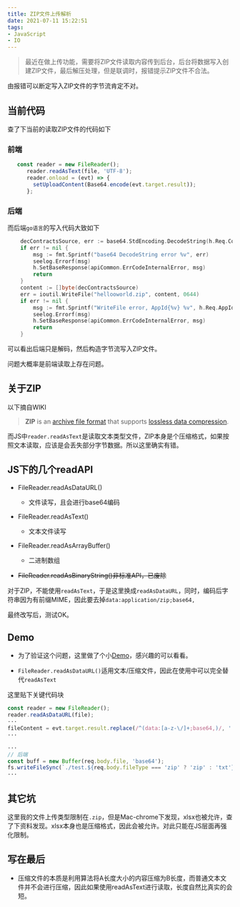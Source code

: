 ```yaml
---
title: ZIP文件上传解析
date: 2021-07-11 15:22:51
tags:
- JavaScript
- IO
---
```


> 最近在做上传功能，需要将ZIP文件读取内容传到后台，后台将数据写入创建ZIP文件，最后解压处理，但是联调时，报错提示ZIP文件不合法。

由报错可以断定写入ZIP文件的字节流肯定不对。



## 当前代码

查了下当前的读取ZIP文件的代码如下

### 前端

```javascript
   const reader = new FileReader();
      reader.readAsText(file, 'UTF-8'); 
      reader.onload = (evt) => {
        setUploadContent(Base64.encode(evt.target.result));
      };
```

### 后端

而后端`go语言`的写入代码大致如下

```go
	decContractsSource, err := base64.StdEncoding.DecodeString(h.Req.ContractsSourceBase64)
	if err != nil {
		msg := fmt.Sprintf("base64 DecodeString error %v", err)
		seelog.Errorf(msg)
		h.SetBaseResponse(apiCommon.ErrCodeInternalError, msg)
		return
	}
	content := []byte(decContractsSource)
	err = ioutil.WriteFile("hellooworld.zip", content, 0644)
	if err != nil {
		msg := fmt.Sprintf("WriteFile error, AppId{%v} %v", h.Req.AppId, err)
		seelog.Errorf(msg)
		h.SetBaseResponse(apiCommon.ErrCodeInternalError, msg)
		return
	}
```

可以看出后端只是解码，然后构造字节流写入ZIP文件。



问题大概率是前端读取上存在问题。



## 关于ZIP

以下摘自WIKI

> **ZIP** is an [archive file format](https://en.wikipedia.org/wiki/Archive_file_format) that supports [lossless data compression](https://en.wikipedia.org/wiki/Lossless_compression). 

而JS中`reader.readAsText`是读取文本类型文件，ZIP本身是个压缩格式，如果按照文本读取，应该是会丢失部分字节数据。所以这里确实有错。



## JS下的几个readAPI

- FileReader.readAsDataURL()
  - 文件读写，且会进行base64编码
- FileReader.readAsText()
  - 文本文件读写

- FileReader.readAsArrayBuffer()
  - 二进制数组
  
- ~~FileReader.readAsBinaryString()非标准API，已废除~~

对于ZIP，不能使用`readAsText`，于是这里换成`readAsDataURL`，同时，编码后字符串因为有前缀MIME，因此要去掉`data:application/zip;base64,`

最终改写后，测试OK。



## Demo

- 为了验证这个问题，这里做了个小[Demo](https://github.com/alanhg/express-demo)，感兴趣的可以看看。

- `FileReader.readAsDataURL()`适用文本/压缩文件，因此在使用中可以完全替代`readAsText`



这里贴下关键代码块

```javascript
const reader = new FileReader();
reader.readAsDataURL(file); 
···
fileContent = evt.target.result.replace(/^(data:[a-z-\/]+;base64,)/, '')
···

···
// 后端
const buff = new Buffer(req.body.file, 'base64');
fs.writeFileSync(`./test.${req.body.fileType === 'zip' ? 'zip' : 'txt'}`, buff);
···
```



## 其它坑

这里我的文件上传类型限制在`.zip`，但是Mac-chrome下发现，xlsx也被允许，查了下资料发现。xlsx本身也是压缩格式，因此会被允许。对此只能在JS层面再强化限制。



## 写在最后

- 压缩文件的本质是利用算法将A长度大小的内容压缩为B长度，而普通文本文件并不会进行压缩，因此如果使用readAsText进行读取，长度自然比真实的会短。

  





